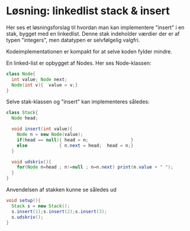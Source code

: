 # Løsning: linkedlist stack & insert

Her ses et løsningsforslag til hvordan man kan implementere "insert" i en stak, bygget med en linkedlist. Denne stak indeholder værdier der er af typen "integers", men datatypen er selvfølgelig valgfri.   

Kodeimplementationen er kompakt for at selve koden fylder mindre.

En linked-list er opbygget af Nodes. Her ses Node-klassen:
```java
class Node{
  int value; Node next;
  Node(int v){  value = v;}
}
```

Selve stak-klassen og "insert" kan implementeres således:
```java
class Stack{
  Node head;

  void insert(int value){
    Node n = new Node(value);
    if(head == null){ head = n;                }
    else            { n.next = head;  head = n;}
  }

  void udskriv(){
    for(Node n=head ; n!=null ; n=n.next) print(n.value + " ");  
  }
}
```
Anvendelsen af stakken kunne se således ud
```java
void setup(){
  Stack s = new Stack();
  s.insert(1);s.insert(2);s.insert(3);
  s.udskriv();
}
```
